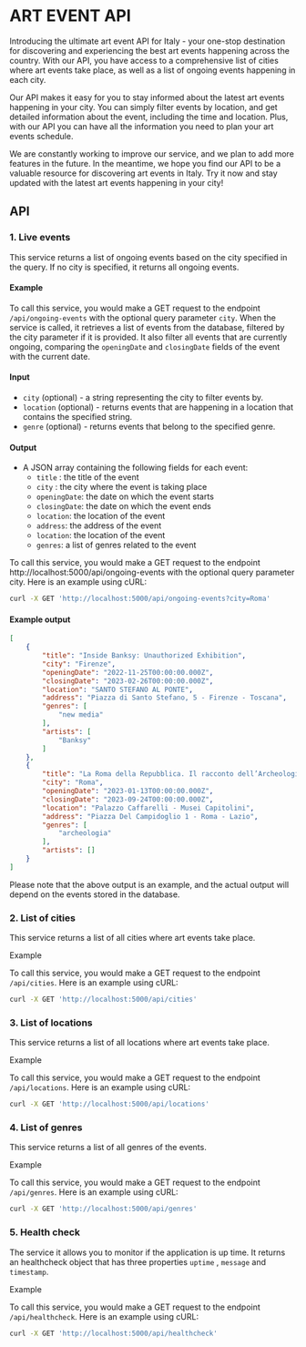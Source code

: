 # ART EVENT API
Introducing the ultimate art event API for Italy - your one-stop destination for discovering and experiencing the best art events happening across the country. With our API, you have access to a comprehensive list of cities where art events take place, as well as a list of ongoing events happening in each city.

Our API makes it easy for you to stay informed about the latest art events happening in your city. You can simply filter events by location, and get detailed information about the event, including the time and location. Plus, with our API you can have all the information you need to plan your art events schedule.

We are constantly working to improve our service, and we plan to add more features in the future. In the meantime, we hope you find our API to be a valuable resource for discovering art events in Italy. Try it now and stay updated with the latest art events happening in your city!

## API
### 1. Live events
This service returns a list of ongoing events based on the city specified in the query. If no city is specified, it returns all ongoing events.

#### Example

To call this service, you would make a GET request to the endpoint `/api/ongoing-events` with the optional query parameter `city`. When the service is called, it retrieves a list of events from the database, filtered by the city parameter if it is provided. It also filter all events that are currently ongoing, comparing the `openingDate` and `closingDate` fields of the event with the current date.

#### Input

- `city` (optional) - a string representing the city to filter events by.
- `location` (optional) -  returns events that are happening in a location that contains the specified string.
- `genre` (optional) -  returns events that belong to the specified genre.

#### Output

- A JSON array containing the following fields for each event:
  - `title` : the title of the event
  - `city` : the city where the event is taking place
  - `openingDate`: the date on which the event starts
  - `closingDate`: the date on which the event ends
  - `location`: the location of the event
  - `address`: the address of the event
  - `location`: the location of the event
  - `genres`: a list of genres related to the event


To call this service, you would make a GET request to the endpoint http://localhost:5000/api/ongoing-events with the optional query parameter city. Here is an example using cURL:

```bash
curl -X GET 'http://localhost:5000/api/ongoing-events?city=Roma'
```
#### Example output
```json
[
    {
        "title": "Inside Banksy: Unauthorized Exhibition",
        "city": "Firenze",
        "openingDate": "2022-11-25T00:00:00.000Z",
        "closingDate": "2023-02-26T00:00:00.000Z",
        "location": "SANTO STEFANO AL PONTE",
        "address": "Piazza di Santo Stefano, 5 - Firenze - Toscana",
        "genres": [
            "new media"
        ],
        "artists": [
            "Banksy"
        ]
    },
    {
        "title": "La Roma della Repubblica. Il racconto dell’Archeologia",
        "city": "Roma",
        "openingDate": "2023-01-13T00:00:00.000Z",
        "closingDate": "2023-09-24T00:00:00.000Z",
        "location": "Palazzo Caffarelli - Musei Capitolini",
        "address": "Piazza Del Campidoglio 1 - Roma - Lazio",
        "genres": [
            "archeologia"
        ],
        "artists": []
    }
]
```
Please note that the above output is an example, and the actual output will depend on the events stored in the database.

### 2. List of cities
This service returns a list of all cities where art events take place.

Example

To call this service, you would make a GET request to the endpoint `/api/cities`. Here is an example using cURL:

```bash
curl -X GET 'http://localhost:5000/api/cities'
```

### 3. List of locations
This service returns a list of all locations where art events take place.

Example

To call this service, you would make a GET request to the endpoint `/api/locations`. Here is an example using cURL:

```bash
curl -X GET 'http://localhost:5000/api/locations'
```

### 4. List of genres
This service returns a list of all genres of the events.

Example

To call this service, you would make a GET request to the endpoint `/api/genres`. Here is an example using cURL:

```bash
curl -X GET 'http://localhost:5000/api/genres'
```

### 5. Health check
The service it allows you to monitor if the application is up time. It returns an healthcheck object that has three properties `uptime` , `message` and `timestamp`.

Example

To call this service, you would make a GET request to the endpoint `/api/healthcheck`. Here is an example using cURL:

```bash
curl -X GET 'http://localhost:5000/api/healthcheck'
```
